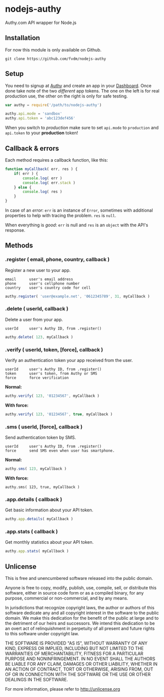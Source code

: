 nodejs-authy
============

Authy.com API wrapper for Node.js


Installation
------------

For now this module is only available on Github.

	git clone https://github.com/fvdm/nodejs-authy


Setup
-----

You need to signup at [Authy](http://authy.com/) and create an app in your [Dashboard](https://dashboard.authy.com/).
Once done take note of the two *different* app tokens. The one on the left is for real production use, the other on the right is only for safe testing.

```js
var authy = require('/path/to/nodejs-authy')

authy.api.mode = 'sandbox'
authy.api.token = 'abc123def456'
```

When you switch to *production* make sure to set `api.mode` to `production` and `api.token` to your **production** token!


Callback & errors
-----------------

Each method requires a callback function, like this:

```js
function myCallback( err, res ) {
	if( err ) {
		console.log( err )
		console.log( err.stack )
	} else {
		console.log( res )
	}
}
```

In case of an *error*: `err` is an instance of `Error`, sometimes with additional properties to help with tracing the problem. `res` is `null`.

When everything is *good*: `err` is null and `res` is an `object` with the API's response.


Methods
-------

### .register ( email, phone, country, callback )
	
Register a new user to your app.

	email      user's email address
	phone      user's cellphone number
	country    user's country code for cell

```js
authy.register( 'user@example.net', '0612345789', 31, myCallback )
```


### .delete ( userId, callback )

Delete a user from your app.

	userId     user's Authy ID, from .register()

```js
authy.delete( 123, myCallback )
```


### .verify ( userId, token, [force], callback )

Verify an authentication token your app received from the user.

	userId     user's Authy ID, from .register()
	token      user's token, from Authy or SMS
	force      force verification

**Normal:**

```js
authy.verify( 123, '01234567', myCallback )
```

**With force:**

```js
authy.verify( 123, '01234567', true, myCallback )
```


### .sms ( userId, [force], callback )

Send authentication token by SMS.

	userId     user's Authy ID, from .register()
	force      send SMS even when user has smartphone.

**Normal:**

```js
authy.sms( 123, myCallback )
```

**With force:**

```ja
authy.sms( 123, true, myCallback )
```


### .app.details ( callback )

Get basic information about your API token.

```js
authy.app.details( myCallback )
```


### .app.stats ( callback )

Get monthly statistics about your API token.

```js
authy.app.stats( myCallback )
```


Unlicense
---------

This is free and unencumbered software released into the public domain.

Anyone is free to copy, modify, publish, use, compile, sell, or
distribute this software, either in source code form or as a compiled
binary, for any purpose, commercial or non-commercial, and by any
means.

In jurisdictions that recognize copyright laws, the author or authors
of this software dedicate any and all copyright interest in the
software to the public domain. We make this dedication for the benefit
of the public at large and to the detriment of our heirs and
successors. We intend this dedication to be an overt act of
relinquishment in perpetuity of all present and future rights to this
software under copyright law.

THE SOFTWARE IS PROVIDED "AS IS", WITHOUT WARRANTY OF ANY KIND,
EXPRESS OR IMPLIED, INCLUDING BUT NOT LIMITED TO THE WARRANTIES OF
MERCHANTABILITY, FITNESS FOR A PARTICULAR PURPOSE AND NONINFRINGEMENT.
IN NO EVENT SHALL THE AUTHORS BE LIABLE FOR ANY CLAIM, DAMAGES OR
OTHER LIABILITY, WHETHER IN AN ACTION OF CONTRACT, TORT OR OTHERWISE,
ARISING FROM, OUT OF OR IN CONNECTION WITH THE SOFTWARE OR THE USE OR
OTHER DEALINGS IN THE SOFTWARE.

For more information, please refer to <http://unlicense.org>
